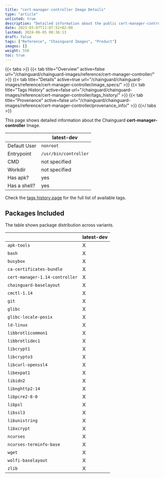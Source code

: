 ```yaml
---
title: "cert-manager-controller Image Details"
type: "article"
unlisted: true
description: "Detailed information about the public cert-manager-controller Chainguard Image."
date: 2023-03-07T11:07:52+02:00
lastmod: 2024-06-05 00:36:13
draft: false
tags: ["Reference", "Chainguard Images", "Product"]
images: []
weight: 550
toc: true
---
```


{{< tabs >}}
{{< tab title="Overview" active=false url="/chainguard/chainguard-images/reference/cert-manager-controller/" >}}
{{< tab title="Details" active=true url="/chainguard/chainguard-images/reference/cert-manager-controller/image_specs/" >}}
{{< tab title="Tags History" active=false url="/chainguard/chainguard-images/reference/cert-manager-controller/tags_history/" >}}
{{< tab title="Provenance" active=false url="/chainguard/chainguard-images/reference/cert-manager-controller/provenance_info/" >}}
{{</ tabs >}}

This page shows detailed information about the Chainguard **cert-manager-controller** Image.

|              | latest-dev            |
|--------------|-----------------------|
| Default User | `nonroot`             |
| Entrypoint   | `/usr/bin/controller` |
| CMD          | not specified         |
| Workdir      | not specified         |
| Has apk?     | yes                   |
| Has a shell? | yes                   |

Check the [tags history page](/chainguard/chainguard-images/reference/cert-manager-controller/tags_history/) for the full list of available tags.

## Packages Included
The table shows package distribution across variants.

|                                | latest-dev |
|--------------------------------|------------|
| `apk-tools`                    | X          |
| `bash`                         | X          |
| `busybox`                      | X          |
| `ca-certificates-bundle`       | X          |
| `cert-manager-1.14-controller` | X          |
| `chainguard-baselayout`        | X          |
| `cmctl-1.14`                   | X          |
| `git`                          | X          |
| `glibc`                        | X          |
| `glibc-locale-posix`           | X          |
| `ld-linux`                     | X          |
| `libbrotlicommon1`             | X          |
| `libbrotlidec1`                | X          |
| `libcrypt1`                    | X          |
| `libcrypto3`                   | X          |
| `libcurl-openssl4`             | X          |
| `libexpat1`                    | X          |
| `libidn2`                      | X          |
| `libnghttp2-14`                | X          |
| `libpcre2-8-0`                 | X          |
| `libpsl`                       | X          |
| `libssl3`                      | X          |
| `libunistring`                 | X          |
| `libxcrypt`                    | X          |
| `ncurses`                      | X          |
| `ncurses-terminfo-base`        | X          |
| `wget`                         | X          |
| `wolfi-baselayout`             | X          |
| `zlib`                         | X          |

